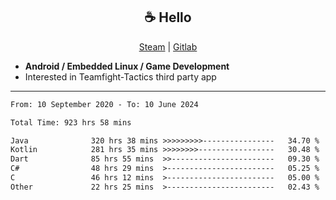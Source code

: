 <h2 align="center"> ☕ Hello </h2>

<p align="center">
  <a href="https://steamcommunity.com/id/Niforances/">Steam</a> |
  <a href="https://gitlab.com/niforances">Gitlab</a>
</p>

 - **Android / Embedded Linux / Game Development**
 - Interested in Teamfight-Tactics third party app

------

<!--START_SECTION:waka-->

```txt
From: 10 September 2020 - To: 10 June 2024

Total Time: 923 hrs 58 mins

Java              320 hrs 38 mins >>>>>>>>>----------------   34.70 %
Kotlin            281 hrs 35 mins >>>>>>>>-----------------   30.48 %
Dart              85 hrs 55 mins  >>-----------------------   09.30 %
C#                48 hrs 29 mins  >------------------------   05.25 %
C                 46 hrs 12 mins  >------------------------   05.00 %
Other             22 hrs 25 mins  >------------------------   02.43 %
```

<!--END_SECTION:waka-->
